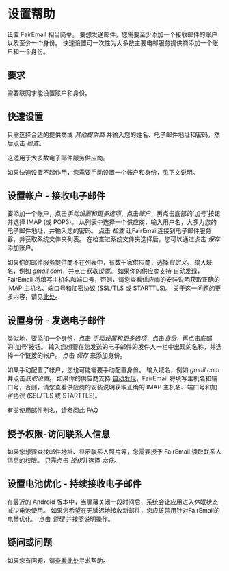 # 设置帮助

设置 FairEmail 相当简单。 要想发送邮件，您需要至少添加一个接收邮件的账户以及至少一个身份。 快速设置可一次性为大多数主要电邮服务提供商添加一个账户和一个身份。

## 要求

需要联网才能设置账户和身份。

## 快速设置

只需选择合适的提供商或 *其他提供商* 并输入您的姓名、电子邮件地址和密码，然后点击 *检查*。

这适用于大多数电子邮件服务供应商。

如果快速设置不起作用，您需要手动设置一个帐户和身份，见下文说明。

## 设置帐户 - 接收电子邮件

要添加一个账户，点击*手动设置和更多选项*，点击*账户*，再点击底部的'加号'按钮并选择 IMAP (或 POP3)。 从列表中选择一个供应商，输入用户名，大多为您的电子邮件地址，并输入您的密码。 点击 *检查* 让FairEmail连接到电子邮件服务器，并获取系统文件夹列表。 在检查过系统文件夹选择后，您可以通过点击 *保存*添加账户。

如果你的邮件服务提供商不在列表中，有数千家供应商，选择*自定义*。 输入域名，例如 *gmail.com*，并点击*获取设置*。 如果你的供应商支持 [自动发现](https://tools.ietf.org/html/rfc6186)，FairEmail 将填写主机名和端口号，否则，请您查看供应商的安装说明获取正确的 IMAP 主机名、端口号和加密协议 (SSL/TLS 或 STARTTLS)。 关于这一问题的更多内容，请见[此处](https://github.com/M66B/FairEmail/blob/master/FAQ.md#authorizing-accounts)。

## 设置身份 - 发送电子邮件

类似地，要添加一个身份，点击 *手动设置和更多选项*，点击*身份*，再点击底部的'加号'按钮。 输入您想要在您发送的电子邮件的发件人一栏中出现的名称，并选择一个链接的帐户。 点击 *保存* 来添加身份。

如果手动配置了帐户，您也可能需要手动配置身份。 输入域名，例如 *gmail.com*并点击*获取设置*。 如果你的供应商支持 [自动发现](https://tools.ietf.org/html/rfc6186)，FairEmail 将填写主机名和端口号，否则，请您查看供应商的安装说明获取正确的 IMAP 主机名、端口号和加密协议 (SSL/TLS 或 STARTTLS)。

有关使用邮件别名，请参阅此 [FAQ](https://github.com/M66B/FairEmail/blob/master/FAQ.md#FAQ9) 

## 授予权限-访问联系人信息

如果您想要查找邮件地址、显示联系人照片等，您需要授予 FairEmail 读取联系人信息的权限。 只需点击 *授权*并选择 *允许*。

## 设置电池优化 - 持续接收电子邮件

在最近的 Android 版本中，当屏幕关闭一段时间后，系统会让应用进入休眠状态减少电池使用。 如果您希望在无延迟地接收新邮件，您应该禁用针对FairEmail的电量优化。 点击 *管理* 并按照说明操作。

## 疑问或问题

如果您有问题，请[查看此处](https://github.com/M66B/FairEmail/blob/master/FAQ.md)寻求帮助。